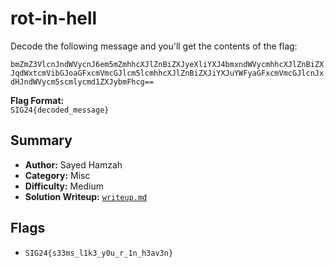 # rot-in-hell

Decode the following message and you'll get the contents of the flag:

`bmZmZ3VlcnJndWVycnJ6em5mZmhhcXJlZnBiZXJyeXliYXJ4bmxndWVycmhhcXJlZnBiZXJqdWxtcmVibGJoaGFxcmVmcGJlcm5lcmhhcXJlZnBiZXJiYXJuYWFyaGFxcmVmcGJlcnJxdHJndWVycm5scmlycmd1ZXJybmFhcg==`

**Flag Format:** \
`SIG24{decoded_message}`

## Summary
- **Author:** Sayed Hamzah
- **Category:** Misc
- **Difficulty:** Medium
- **Solution Writeup:** [`writeup.md`](./soln/writeup.md)

## Flags
- `SIG24{s33ms_l1k3_y0u_r_1n_h3av3n}`
